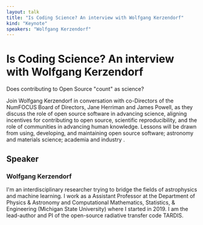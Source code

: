 ```yaml
---
layout: talk
title: "Is Coding Science? An interview with Wolfgang Kerzendorf"
kind: "Keynote"
speakers: "Wolfgang Kerzendorf"
---
```


# Is Coding Science? An interview with Wolfgang Kerzendorf

Does contributing to Open Source "count" as science?

Join Wolfgang Kerzendorf in conversation with co-Directors of the NumFOCUS Board of Directors, Jane Herriman and James Powell, as they discuss the role of open source software in advancing science, aligning incentives for contributing to open source, scientific reproducibility, and the role of communities in advancing human knowledge. Lessons will be drawn from using, developing, and maintaining open source software; astronomy and materials science; academia and industry .

## Speaker

### Wolfgang Kerzendorf

I'm an interdisciplinary researcher trying to bridge the fields of astrophysics and machine learning. I work as a Assistant Professor at the Department of Physics & Astronomy and Computational Mathematics, Statistics, & Engineering (Michigan State University) where I started in 2019. I am the lead-author and PI of the open-source radiative transfer code TARDIS.
